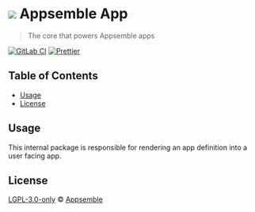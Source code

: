 # ![](https://gitlab.com/appsemble/appsemble/-/raw/0.28.7/config/assets/logo.svg) Appsemble App

> The core that powers Appsemble apps

[![GitLab CI](https://gitlab.com/appsemble/appsemble/badges/0.28.7/pipeline.svg)](https://gitlab.com/appsemble/appsemble/-/releases/0.28.7)
[![Prettier](https://img.shields.io/badge/code_style-prettier-ff69b4.svg)](https://prettier.io)

## Table of Contents

- [Usage](#usage)
- [License](#license)

## Usage

This internal package is responsible for rendering an app definition into a user facing app.

## License

[LGPL-3.0-only](https://gitlab.com/appsemble/appsemble/-/blob/0.28.7/LICENSE.md) ©
[Appsemble](https://appsemble.com)
